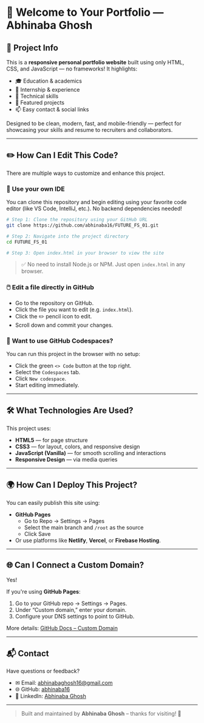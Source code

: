 # 🌟 Welcome to Your Portfolio — Abhinaba Ghosh

## 🚀 Project Info

This is a **responsive personal portfolio website** built using only HTML, CSS, and JavaScript — no frameworks! It highlights:

- 🎓 Education & academics
- 💼 Internship & experience
- 🧠 Technical skills
- 🧰 Featured projects
- 📫 Easy contact & social links

Designed to be clean, modern, fast, and mobile-friendly — perfect for showcasing your skills and resume to recruiters and collaborators.

---

## ✏️ How Can I Edit This Code?

There are multiple ways to customize and enhance this project.

### 🔧 **Use your own IDE**

You can clone this repository and begin editing using your favorite code editor (like VS Code, IntelliJ, etc.). No backend dependencies needed!

```bash
# Step 1: Clone the repository using your GitHub URL
git clone https://github.com/abhinaba16/FUTURE_FS_01.git

# Step 2: Navigate into the project directory
cd FUTURE_FS_01

# Step 3: Open index.html in your browser to view the site
```

> ✅ No need to install Node.js or NPM. Just open `index.html` in any browser.

### 🖱️ **Edit a file directly in GitHub**

- Go to the repository on GitHub.
- Click the file you want to edit (e.g. `index.html`).
- Click the ✏️ pencil icon to edit.
- Scroll down and commit your changes.

### 🧠 **Want to use GitHub Codespaces?**

You can run this project in the browser with no setup:

- Click the green `<> Code` button at the top right.
- Select the `Codespaces` tab.
- Click `New codespace`.
- Start editing immediately.

---

## 🛠️ What Technologies Are Used?

This project uses:

- **HTML5** — for page structure
- **CSS3** — for layout, colors, and responsive design
- **JavaScript (Vanilla)** — for smooth scrolling and interactions
- **Responsive Design** — via media queries

---

## 🌍 How Can I Deploy This Project?

You can easily publish this site using:

- **GitHub Pages**
  - Go to Repo → Settings → Pages
  - Select the main branch and `/root` as the source
  - Click Save
- Or use platforms like **Netlify**, **Vercel**, or **Firebase Hosting**.

---

## 🌐 Can I Connect a Custom Domain?

Yes!

If you're using **GitHub Pages**:

1. Go to your GitHub repo → Settings → Pages.
2. Under “Custom domain,” enter your domain.
3. Configure your DNS settings to point to GitHub.

More details: [GitHub Docs – Custom Domain](https://docs.github.com/en/pages/configuring-a-custom-domain-for-your-github-pages-site)

---

## 📬 Contact

Have questions or feedback?

- ✉ Email: [abhinabaghosh16@gmail.com](mailto:abhinabaghosh16@gmail.com)
- 🌐 GitHub: [abhinaba16](https://github.com/abhinaba16/FUTURE_FS_01.git)
- 🔗 LinkedIn: [Abhinaba Ghosh](https://www.linkedin.com/in/abhinaba-ghosh-661b53352/)

---

> Built and maintained by **Abhinaba Ghosh** – thanks for visiting! 🙏
